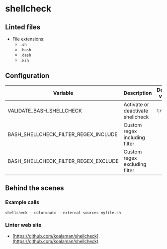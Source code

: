 <!-- markdownlint-disable MD033 MD041 -->
<!-- Generated by .automation/build.py, please do not update manually -->
# shellcheck

## Linted files

- File extensions:
  - `.sh`
  - `.bash`
  - `.dash`
  - `.ksh`

## Configuration

| Variable | Description | Default value |
| ----------------- | -------------- | -------------- |
| VALIDATE_BASH_SHELLCHECK | Activate or deactivate shellcheck | `true` |
| BASH_SHELLCHECK_FILTER_REGEX_INCLUDE | Custom regex including filter |  |
| BASH_SHELLCHECK_FILTER_REGEX_EXCLUDE | Custom regex excluding filter |  |

## Behind the scenes

### Example calls

```shell
shellcheck --color=auto --external-sources myfile.sh
```

### Linter web site
- [https://github.com/koalaman/shellcheck](https://github.com/koalaman/shellcheck)

